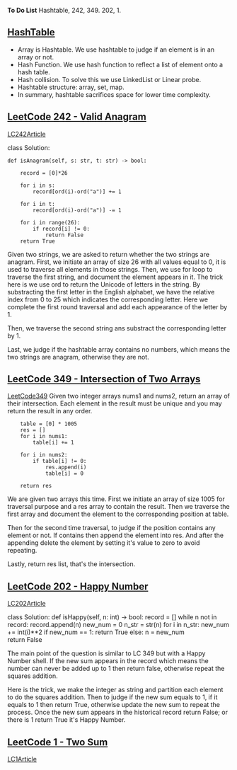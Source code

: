 **To Do List** 
Hashtable, 242, 349. 202, 1.

## [HashTable](https://www.programmercarl.com/%E5%93%88%E5%B8%8C%E8%A1%A8%E7%90%86%E8%AE%BA%E5%9F%BA%E7%A1%80.html#%E5%93%88%E5%B8%8C%E5%87%BD%E6%95%B0)
- Array is Hashtable. We use hashtable to judge if an element is in an array or not.
- Hash Function. We use hash function to reflect a list of element onto a hash table.
- Hash collision. To solve this we use LinkedList or Linear probe.
- Hashtable structure: array, set, map.
- In summary, hashtable sacrifices space for lower time complexity.

## [LeetCode 242 - Valid Anagram](https://leetcode.com/problems/valid-anagram/)
[LC242Article](https://www.programmercarl.com/0242.%E6%9C%89%E6%95%88%E7%9A%84%E5%AD%97%E6%AF%8D%E5%BC%82%E4%BD%8D%E8%AF%8D.html#_242-%E6%9C%89%E6%95%88%E7%9A%84%E5%AD%97%E6%AF%8D%E5%BC%82%E4%BD%8D%E8%AF%8D)

class Solution:

    def isAnagram(self, s: str, t: str) -> bool:
    
        record = [0]*26
        
        for i in s:
            record[ord(i)-ord("a")] += 1

        for i in t:
            record[ord(i)-ord("a")] -= 1

        for i in range(26):
            if record[i] != 0:
                return False
        return True

Given two strings, we are asked to return whether the two strings are anagram.
First, we initiate an array of size 26 with all values equal to 0, it is used to traverse all elements in those strings.
Then, we use for loop to traverse the first string, and document the element appears in it.
The trick here is we use ord to return the Unicode of letters in the string. 
By substracting the first letter in the English alphabet, we have the relative index from 0 to 25 which indicates the corresponding letter.
Here we complete the first round traversal and add each appearance of the letter by 1.

Then, we traverse the second string ans substract the corresponding letter by 1.

Last, we judge if the hashtable array contains no numbers, which means the two strings are anagram, otherwise they are not.


## [LeetCode 349 - Intersection of Two Arrays](https://leetcode.com/problems/intersection-of-two-arrays/)
[LeetCode349](https://www.programmercarl.com/0349.%E4%B8%A4%E4%B8%AA%E6%95%B0%E7%BB%84%E7%9A%84%E4%BA%A4%E9%9B%86.html#_349-%E4%B8%A4%E4%B8%AA%E6%95%B0%E7%BB%84%E7%9A%84%E4%BA%A4%E9%9B%86)
Given two integer arrays nums1 and nums2, return an array of their intersection. 
Each element in the result must be unique and you may return the result in any order.

        table = [0] * 1005
        res = []
        for i in nums1:
            table[i] += 1

        for i in nums2:
            if table[i] != 0:
                res.append(i)
                table[i] = 0
        
        return res

We are given two arrays this time. First we initiate an array of size 1005 for traversal purpose and a res array to contain the result.
Then we traverse the first array and document the element to the corresponding position at table.

Then for the second time traversal, to judge if the position contains any element or not. If contains then append the element into res.
And after the appending delete the element by setting it's value to zero to avoid repeating.

Lastly, return res list, that's the intersection.


## [LeetCode 202 - Happy Number](https://leetcode.com/problems/happy-number/)
[LC202Article](https://programmercarl.com/0202.%E5%BF%AB%E4%B9%90%E6%95%B0.html)

class Solution:
    def isHappy(self, n: int) -> bool:
        record = []
        while n not in record:
            record.append(n)
            new_num = 0
            n_str = str(n)
            for i in n_str:
                new_num += int(i)**2
            if new_num == 1:
                return True
            else:
                n = new_num      
        return False


The main point of the question is similar to LC 349 but with a Happy Number shell.
If the new sum appears in the record which means the number can never be added up to 1 then return false, otherwise repeat the squares addition.

Here is the trick, we make the integer as string and partition each element to do the squares addition.
Then to judge if the new sum equals to 1, if it equals to 1 then return True, otherwise update the new  sum to repeat the process.
Once the new sum appears in the historical record return False; or there is 1 return True it's Happy Number.


## [LeetCode 1 - Two Sum](https://leetcode.com/problems/two-sum/)
[LC1Article](https://www.programmercarl.com/0001.%E4%B8%A4%E6%95%B0%E4%B9%8B%E5%92%8C.html#_1-%E4%B8%A4%E6%95%B0%E4%B9%8B%E5%92%8C)















